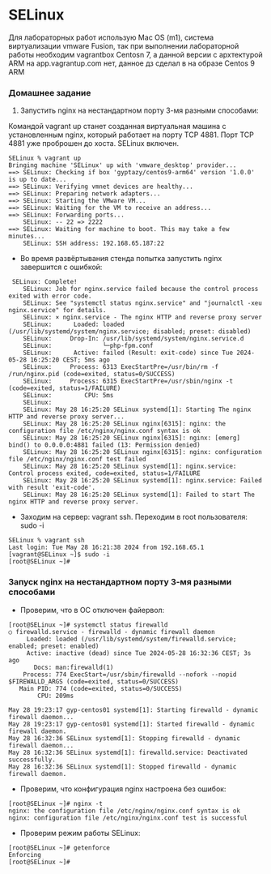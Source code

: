 # SELinux

Для лабораторных работ использую Mac OS (m1), система виртуализации vmware Fusion, так при выполнении лабораторной работы необходим vagrantbox Centosn 7, а данной версии с архтектурой ARM на app.vagrantup.com нет, данное дз сделал в на образе Centos 9 ARM

### Домашнее задание
1. Запустить nginx на нестандартном порту 3-мя разными способами:

Командой vagrant up станет созданная виртуальная машина с установленным nginx, который работает на порту TCP 4881. Порт TCP 4881 уже проброшен до хоста. SELinux включен.
```
SELinux % vagrant up    
Bringing machine 'SELinux' up with 'vmware_desktop' provider...
==> SELinux: Checking if box 'gyptazy/centos9-arm64' version '1.0.0' is up to date...
==> SELinux: Verifying vmnet devices are healthy...
==> SELinux: Preparing network adapters...
==> SELinux: Starting the VMware VM...
==> SELinux: Waiting for the VM to receive an address...
==> SELinux: Forwarding ports...
    SELinux: -- 22 => 2222
==> SELinux: Waiting for machine to boot. This may take a few minutes...
    SELinux: SSH address: 192.168.65.187:22
```

- Во время развёртывания стенда попытка запустить nginx завершится с ошибкой:
```
 SELinux: Complete!
    SELinux: Job for nginx.service failed because the control process exited with error code.
    SELinux: See "systemctl status nginx.service" and "journalctl -xeu nginx.service" for details.
    SELinux: × nginx.service - The nginx HTTP and reverse proxy server
    SELinux:      Loaded: loaded (/usr/lib/systemd/system/nginx.service; disabled; preset: disabled)
    SELinux:     Drop-In: /usr/lib/systemd/system/nginx.service.d
    SELinux:              └─php-fpm.conf
    SELinux:      Active: failed (Result: exit-code) since Tue 2024-05-28 16:25:20 CEST; 5ms ago
    SELinux:     Process: 6313 ExecStartPre=/usr/bin/rm -f /run/nginx.pid (code=exited, status=0/SUCCESS)
    SELinux:     Process: 6315 ExecStartPre=/usr/sbin/nginx -t (code=exited, status=1/FAILURE)
    SELinux:         CPU: 5ms
    SELinux: 
    SELinux: May 28 16:25:20 SELinux systemd[1]: Starting The nginx HTTP and reverse proxy server...
    SELinux: May 28 16:25:20 SELinux nginx[6315]: nginx: the configuration file /etc/nginx/nginx.conf syntax is ok
    SELinux: May 28 16:25:20 SELinux nginx[6315]: nginx: [emerg] bind() to 0.0.0.0:4881 failed (13: Permission denied)
    SELinux: May 28 16:25:20 SELinux nginx[6315]: nginx: configuration file /etc/nginx/nginx.conf test failed
    SELinux: May 28 16:25:20 SELinux systemd[1]: nginx.service: Control process exited, code=exited, status=1/FAILURE
    SELinux: May 28 16:25:20 SELinux systemd[1]: nginx.service: Failed with result 'exit-code'.
    SELinux: May 28 16:25:20 SELinux systemd[1]: Failed to start The nginx HTTP and reverse proxy server.
```

- Заходим на сервер: vagrant ssh. Переходим в root пользователя: sudo -i
```
SELinux % vagrant ssh   
Last login: Tue May 28 16:21:38 2024 from 192.168.65.1
[vagrant@SELinux ~]$ sudo -i
[root@SELinux ~]#
```

### Запуск nginx на нестандартном порту 3-мя разными способами 

- Проверим, что в ОС отключен файервол:
```
[root@SELinux ~]# systemctl status firewalld
○ firewalld.service - firewalld - dynamic firewall daemon
     Loaded: loaded (/usr/lib/systemd/system/firewalld.service; enabled; preset: enabled)
     Active: inactive (dead) since Tue 2024-05-28 16:32:36 CEST; 3s ago
       Docs: man:firewalld(1)
    Process: 774 ExecStart=/usr/sbin/firewalld --nofork --nopid $FIREWALLD_ARGS (code=exited, status=0/SUCCESS)
   Main PID: 774 (code=exited, status=0/SUCCESS)
        CPU: 209ms

May 28 19:23:17 gyp-centos01 systemd[1]: Starting firewalld - dynamic firewall daemon...
May 28 19:23:17 gyp-centos01 systemd[1]: Started firewalld - dynamic firewall daemon.
May 28 16:32:36 SELinux systemd[1]: Stopping firewalld - dynamic firewall daemon...
May 28 16:32:36 SELinux systemd[1]: firewalld.service: Deactivated successfully.
May 28 16:32:36 SELinux systemd[1]: Stopped firewalld - dynamic firewall daemon.
```

- Проверим, что конфигурация nginx настроена без ошибок:
```
[root@SELinux ~]# nginx -t
nginx: the configuration file /etc/nginx/nginx.conf syntax is ok
nginx: configuration file /etc/nginx/nginx.conf test is successful
```

- Проверим режим работы SELinux:
```
[root@SELinux ~]# getenforce
Enforcing
[root@SELinux ~]# 
```
